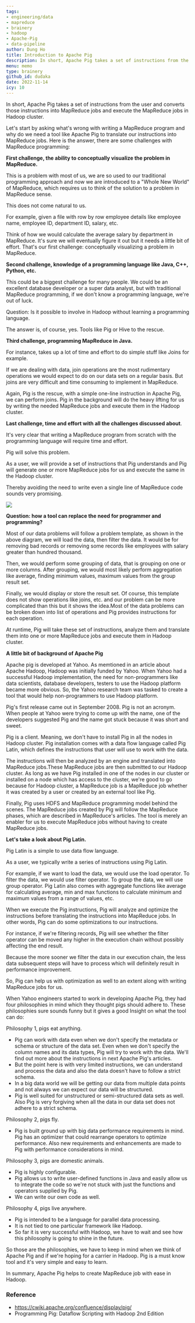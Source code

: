 ```yaml
---
tags: 
- engineering/data
- mapreduce
- brainery
- hadoop
- Apache-Pig
- data-pipeline
author: Dung Ho
title: Introduction to Apache Pig
description: In short, Apache Pig takes a set of instructions from the user and converts those instructions into MapReduce jobs and execute the MapReduce jobs in Hadoop cluster...
menu: memo 
type: brainery
github_id: dudaka
date: 2022-11-14
icy: 10
---
```


In short, Apache Pig takes a set of instructions from the user and converts those instructions into MapReduce jobs and execute the MapReduce jobs in Hadoop cluster.

Let's start by asking what's wrong with writing a MapReduce program and why do we need a tool like Apache Pig to translate our instructions into MapReduce jobs.
Here is the answer, there are some challenges with MapReduce programming:

**First challenge, the ability to conceptually visualize the problem in MapReduce.**

This is a problem with most of us, we are so used to our traditional programming approach and now we are introduced to a "Whole New World" of MapReduce, which requires us to think of the solution to a problem in MapReduce sense.
   
This does not come natural to us.
   
For example, given a file with row by row employee details like employee name, employee ID, department ID, salary, etc.

Think of how we would calculate the average salary by department in MapReduce. It's sure we will eventually figure it out but it needs a little bit of effort. That's our first challenge: conceptually visualizing a problem in MapReduce.

**Second challenge, knowledge of a programming language like Java, C++, Python, etc.**

This could be a biggest challenge for many people.
We could be an excellent database developer or a super data analyst, but with traditional MapReduce programming, if we don't know a programming language, we're out of luck.

Question: Is it possible to involve in Hadoop without learning a programming language.
   
The answer is, of course, yes. Tools like Pig or Hive to the rescue.

**Third challenge, programming MapReduce in Java.**

For instance, takes up a lot of time and effort to do simple stuff like Joins for example.

If we are dealing with data, join operations are the most rudimentary operations we would expect to do on our data sets on a regular basis. But joins are very difficult and time consuming to implement in MapReduce.
  
Again, Pig is the rescue, with a simple one-line instruction in Apache Pig, we can perform joins. Pig in the background will do the heavy lifting for us by writing the needed MapReduce jobs and execute them in the Hadoop cluster.

**Last challenge, time and effort with all the challenges discussed about**.

It's very clear that writing a MapReduce program from scratch with the programming language will require time and effort.
   
Pig will solve this problem.
   
As a user, we will provide a set of instructions that Pig understands and Pig will generate one or more MapReduce jobs for us and execute the same in the Hadoop cluster.

Thereby avoiding the need to write even a single line of MapReduce code sounds very promising.

![](assets/introduction-to-apache-pig_problem-template.webp)

**Question: how a tool can replace the need for programmer and programming?**

Most of our data problems will follow a problem template, as shown in the above diagram, we will load the data, then filter the data. It would be for removing bad records or removing some records like employees with salary greater than hundred thousand.

Then, we would perform some grouping of data, that is grouping on one or more columns. After grouping, we would most likely perform aggregation like average, finding minimum values, maximum values from the group result set.

Finally, we would display or store the result set.
Of course, this template does not show operations like joins, etc. and our problem can be more complicated than this but it shows the idea.Most of the data problems can be broken down into list of operations and Pig provides instructions for each operation.

At runtime, Pig will take these set of instructions, analyze them and translate them into one or more MapReduce jobs and execute them in Hadoop cluster.

**A little bit of background of Apache Pig**

Apache pig is developed at Yahoo. As memtioned in an article about Apache Hadoop, Hadoop was initially funded by Yahoo. When Yahoo had a successful Hadoop implementation, the need for non-programmers like data scientists, database developers, testers to use the Hadoop platform became more obvious. So, the Yahoo research team was tasked to create a tool that would help non-programmers to use Hadoop platform.

Pig's first release came out in September 2008. Pig is not an acronym. When people at Yahoo were trying to come up with the name, one of the developers suggested Pig and the name got stuck because it was short and sweet.

Pig is a client. Meaning, we don't have to install Pig in all the nodes in Hadoop cluster. Pig installation comes with a data flow language called Pig Latin, which defines the instructions that user will use to work with the data.

The instructions will then be analyzed by an engine and translated into MapReduce jobs.These MapReduce jobs are then submitted to our Hadoop cluster. As long as we have Pig installed in one of the nodes in our cluster or installed on a node which has access to the cluster, we're good to go because for Hadoop cluster, a MapReduce job is a MapReduce job whether it was created by a user or created by an external tool like Pig.

Finally, Pig uses HDFS and MapReduce programming model behind the scenes. The MapReduce jobs created by Pig will follow the MapReduce phases, which are described in MapReduce's articles. The tool is merely an enabler for us to execute MapReduce jobs without having to create MapReduce jobs.

**Let's take a look about Pig Latin.**

Pig Latin is a simple to use data flow language.

As a user, we typically write a series of instructions using Pig Latin.

For example, if we want to load the data, we would use the load operator.
To filter the data, we would use filter operator.
To group the data, we will use group operator.
Pig Latin also comes with aggregate functions like average for calculating average, min and max functions to calculate minimum and maximum values from a range of values, etc.

When we execute the Pig instructions, Pig will analyze and optimize the instructions before translating the instructions into MapReduce jobs.
In other words, Pig can do some optimizations to our instructions.

For instance, if we're filtering records, Pig will see whether the filter operator can be moved any higher in the execution chain without possibly affecting the end result.

Because the more sooner we filter the data in our execution chain, the less data subsequent steps will have to process which will definitely result in performance improvement.

So, Pig can help us with optimization as well to an extent along with writing MapReduce jobs for us.

When Yahoo engineers started to work in developing Apache Pig, they had four philosophies in mind which they thought pigs should adhere to. These philosophies sure sounds funny but it gives a good Insight on what the tool can do:

Philosophy 1, pigs eat anything. 
- Pig can work with data even when we don't specify the metadata or schema or structure of the data set. Even when we don't specify the column names and its data types, Pig will try to work with the data. We'll find out more about the instructions in next Apache Pig's articles.
- But the point here is with very limited instructions, we can understand and process the data and also the data doesn't have to follow a strict schema.
- In a big data world we will be getting our data from multiple data points and not always we can expect our data will be structured.
- Pig is well suited for unstructured or semi-structured data sets as well. Also Pig is very forgiving when all the data in our data set does not adhere to a strict schema.

Philosophy 2, pigs fly. 
- Pig is built ground up with big data performance requirements in mind. Pig has an optimizer that could rearrange operators to optimize performance. Also new requirements and enhancements are made to Pig with performance considerations in mind.

Philosophy 3, pigs are domestic animals.
- Pig is highly configurable.
- Pig allows us to write user-defined functions in Java and easily allow us to integrate the code so we're not stuck with just the functions and operators supplied by Pig.
- We can write our own code as well.

Philosophy 4, pigs live anywhere.
- Pig is intended to be a language for parallel data processing.
- It is not tied to one particular framework like Hadoop.
- So far it is very successful with Hadoop, we have to wait and see how this philosophy is going to shine in the future.

So those are the philosophies, we have to keep in mind when we think of Apache Pig and if we're hoping for a carrier in Hadoop.
Pig is a must know tool and it's very simple and easy to learn.

In summary, Apache Pig helps to create MapReduce job with ease in Hadoop.

### Reference
- https://cwiki.apache.org/confluence/display/pig/
- Programming Pig: Dataflow Scripting with Hadoop 2nd Edition